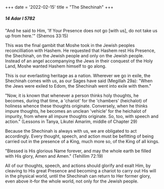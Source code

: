 +++
date = '2022-02-15'
title = "The Shechinah"
+++

##### 14 Adar I 5782

"And he said to Him, 'If Your Presence does not go [with us], do not take us up from here.'" (Shemos 33:15)

This was the final gambit that Moshe took in the Jewish peoples reconcilliation with Hashem. He requested that Hashem rest His Presence, the Shechinah, on the Jewish people and only on the Jewish people. Instead of an angel accompanying the Jews in their conquest of the Holy Land, Moshe wanted Hashem himself to go along.

This is our everlasting heritage as a nation. Wherever we go in exile, the Shechinah comes with us, as our Sages have said (Megillah 29a): "When the Jews were exiled to Edom, the Shechinah went into exile with them."

"Now, it is known that whenever a person thinks holy thoughts, he becomes, during that time, a 'chariot' for the 'chambers' (heichalot) of holiness whence these thoughts originate. Conversely, when he thinks impure thoughts, he becomes an unclean 'vehicle' for the heichalot of impurity, from where all impure thoughts originate. So, too, with speech and action." (Lessons in Tanya, Likutei Amarim, middle of Chapter 29)

Because the Shechinah is always with us, we are obligated to act accordingly. Every thought, speech, and action must be befitting of being carried out in the presence of a King, much more so, of the King of all kings.

"Blessed is His glorious Name forever, and may the whole earth be filled with His glory, Amen and Amen." (Tehillim 72:19)

All of our thoughts, speech, and actions should glorify and exalt Him, by cleaving to His great Presence and becoming a chariot to carry out His will in the physical world, until the Shechinah can return to Her former glory, even above it–for the whole world, not only for the Jewish people.
